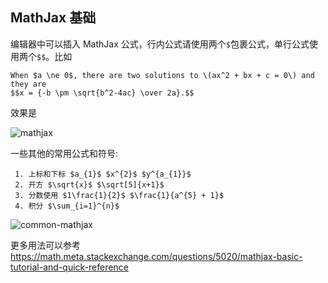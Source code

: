 ## MathJax 基础

编辑器中可以插入 MathJax 公式，行内公式请使用两个`$`包裹公式，单行公式使用两个`$$`。比如

```
When $a \ne 0$, there are two solutions to \(ax^2 + bx + c = 0\) and they are
$$x = {-b \pm \sqrt{b^2-4ac} \over 2a}.$$
```

效果是

![mathjax](https://user-images.githubusercontent.com/20637881/33435030-11e1f0ae-d61c-11e7-955b-0fe61f16cb04.png)

一些其他的常用公式和符号:
```
 1. 上标和下标 $a_{1}$ $x^{2}$ $y^{a_{1}}$
 2. 开方 $\sqrt{x}$ $\sqrt[5]{x+1}$
 3. 分数使用 $1\frac{1}{2}$ $\frac{1}{a^{5} + 1}$
 4. 积分 $\sum_{i=1}^{n}$
```

![common-mathjax](https://user-images.githubusercontent.com/20637881/33435085-32630084-d61c-11e7-929f-71ef45051ea3.png)


更多用法可以参考 https://math.meta.stackexchange.com/questions/5020/mathjax-basic-tutorial-and-quick-reference